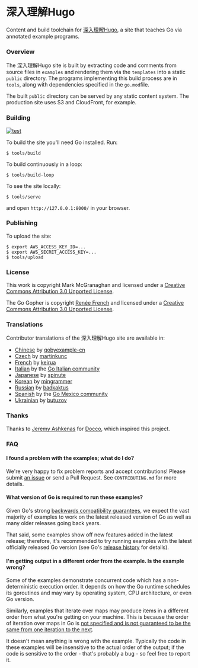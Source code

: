 # 深入理解Hugo

Content and build toolchain for [深入理解Hugo](https://gobyexample.com),
a site that teaches Go via annotated example programs.

### Overview

The 深入理解Hugo site is built by extracting code and
comments from source files in `examples` and rendering
them via the `templates` into a static `public`
directory. The programs implementing this build process
are in `tools`, along with dependencies specified in
the `go.mod`file.

The built `public` directory can be served by any
static content system. The production site uses S3 and
CloudFront, for example.

### Building

[![test](https://github.com/sunwei/gobyexample/actions/workflows/test.yml/badge.svg)](https://github.com/sunwei/gobyexample/actions/workflows/test.yml)

To build the site you'll need Go installed. Run:

```console
$ tools/build
```

To build continuously in a loop:

```console
$ tools/build-loop
```

To see the site locally:

```
$ tools/serve
```

and open `http://127.0.0.1:8000/` in your browser.

### Publishing

To upload the site:

```console
$ export AWS_ACCESS_KEY_ID=...
$ export AWS_SECRET_ACCESS_KEY=...
$ tools/upload
```

### License

This work is copyright Mark McGranaghan and licensed under a
[Creative Commons Attribution 3.0 Unported License](http://creativecommons.org/licenses/by/3.0/).

The Go Gopher is copyright [Renée French](https://reneefrench.blogspot.com/) and licensed under a
[Creative Commons Attribution 3.0 Unported License](http://creativecommons.org/licenses/by/3.0/).


### Translations

Contributor translations of the 深入理解Hugo site are available in:

* [Chinese](https://gobyexample-cn.github.io/) by [gobyexample-cn](https://github.com/gobyexample-cn)
* [Czech](http://gobyexamples.sweb.cz/) by [martinkunc](https://github.com/martinkunc/gobyexample-cz)
* [French](http://le-go-par-l-exemple.keiruaprod.fr) by [keirua](https://github.com/keirua/gobyexample)
* [Italian](https://gobyexample.it) by the [Go Italian community](https://github.com/golangit/gobyexample-it)
* [Japanese](http://spinute.org/go-by-example) by [spinute](https://github.com/spinute)
* [Korean](https://mingrammer.com/gobyexample/) by [mingrammer](https://github.com/mingrammer)
* [Russian](https://gobyexample.com.ru/) by [badkaktus](https://github.com/badkaktus)
* [Spanish](http://goconejemplos.com) by the [Go Mexico community](https://github.com/dabit/gobyexample)
* [Ukrainian](https://butuzov.github.io/gobyexample/) by [butuzov](https://github.com/butuzov/gobyexample)

### Thanks

Thanks to [Jeremy Ashkenas](https://github.com/jashkenas)
for [Docco](http://jashkenas.github.io/docco/), which
inspired this project.

### FAQ

#### I found a problem with the examples; what do I do?

We're very happy to fix problem reports and accept contributions! Please submit
[an issue](https://github.com/sunwei/gobyexample/issues) or send a Pull Request.
See `CONTRIBUTING.md` for more details.

#### What version of Go is required to run these examples?

Given Go's strong [backwards compatibility guarantees](https://go.dev/doc/go1compat),
we expect the vast majority of examples to work on the latest released version of Go
as well as many older releases going back years.

That said, some examples show off new features added in the latest release; therefore,
it's recommended to try running examples with the latest officially released Go version
(see Go's [release history](https://go.dev/doc/devel/release) for details).

#### I'm getting output in a different order from the example. Is the example wrong?

Some of the examples demonstrate concurrent code which has a non-deterministic
execution order. It depends on how the Go runtime schedules its goroutines and
may vary by operating system, CPU architecture, or even Go version.

Similarly, examples that iterate over maps may produce items in a different order
from what you're getting on your machine. This is because the order of iteration
over maps in Go is [not specified and is not guaranteed to be the same from one
iteration to the next](https://go.dev/ref/spec#RangeClause).

It doesn't mean anything is wrong with the example. Typically the code in these
examples will be insensitive to the actual order of the output; if the code is
sensitive to the order - that's probably a bug - so feel free to report it.




